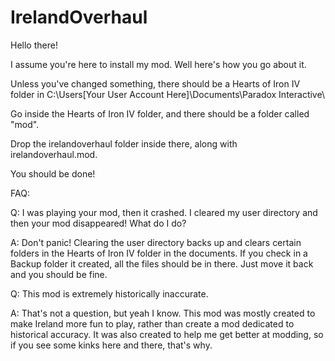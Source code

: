 # IrelandOverhaul

Hello there!

I assume you're here to install my mod. Well here's how you go about it.

Unless you've changed something, there should be a Hearts of Iron IV folder in 
C:\Users\[Your User Account Here]\Documents\Paradox Interactive\

Go inside the Hearts of Iron IV folder, and there should be a folder called "mod".

Drop the irelandoverhaul folder inside there, along with irelandoverhaul.mod.

You should be done!

FAQ:

Q: I was playing your mod, then it crashed. I cleared my user directory and then your mod disappeared! What do I do?

A: Don't panic! Clearing the user directory backs up and clears certain folders in the Hearts of Iron IV folder in the documents.
   If you check in a Backup folder it created, all the files should be in there. Just move it back and you should be fine.
   
Q: This mod is extremely historically inaccurate.

A: That's not a question, but yeah I know. This mod was mostly created to make Ireland more fun to play, rather than create a mod 
   dedicated to historical accuracy. It was also created to help me get better at modding, so if you see some kinks here and there, 
   that's why.
  
